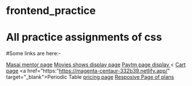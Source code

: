 # frontend_practice
 # All practice assignments of css
#Some links are here:-

<a href="https://dynamic-churros-7cfa4b.netlify.app/" target="_blank">Masai mentor page</a>
<a href="https://guileless-stardust-400558.netlify.app/" target="_blank">Movies shows display page</a>
<a href="https://shiny-selkie-5570d9.netlify.app" target="_blank">Paytm page display </a>
<
<a href="https://heroic-syrniki-64a00f.netlify.app/" target="_blank">Cart page</a>
<a href="https:"https://magenta-centaur-332b39.netlify.app/" target="_blank">Periodic Table</a>
<a href="https://course.masaischool.com/storage/assignments/10665/problem/25523/user/fw18_0004/ikTCRRQIS4kv7xKpUKIE5QDwYQuJQh2N11192lrA.html" target="_blank">pricing page</a>
<a href="https://sparkly-bonbon-6c786c.netlify.app/" target="_blank">Resposive Page of plans </a>

